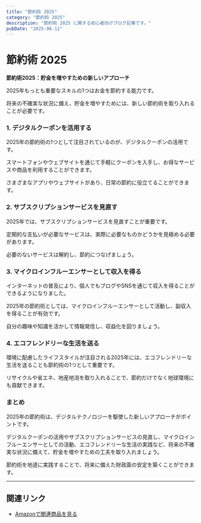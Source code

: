 ```yaml
---
title: "節約術 2025"
category: "節約術 2025"
description: "節約術 2025 に関する初心者向けブログ記事です。"
pubDate: "2025-06-11"
---
```


# 節約術 2025

**節約術2025：貯金を増やすための新しいアプローチ**

2025年もっとも重要なスキルの1つはお金を節約する能力です。

将来の不確実な状況に備え、貯金を増やすためには、新しい節約術を取り入れることが必要です。



### **1. デジタルクーポンを活用する**

2025年の節約術の1つとして注目されているのが、デジタルクーポンの活用です。

スマートフォンやウェブサイトを通じて手軽にクーポンを入手し、お得なサービスや商品を利用することができます。

さまざまなアプリやウェブサイトがあり、日常の節約に役立てることができます。



### **2. サブスクリプションサービスを見直す**

2025年では、サブスクリプションサービスを見直すことが重要です。

定期的な支払いが必要なサービスは、実際に必要なものかどうかを見極める必要があります。

必要のないサービスは解約し、節約につなげましょう。



### **3. マイクロインフルーエンサーとして収入を得る**

インターネットの普及により、個人でもブログやSNSを通じて収入を得ることができるようになりました。

2025年の節約術としては、マイクロインフルーエンサーとして活動し、副収入を得ることが有効です。

自分の趣味や知識を活かして情報発信し、収益化を図りましょう。



### **4. エコフレンドリーな生活を送る**

環境に配慮したライフスタイルが注目される2025年には、エコフレンドリーな生活を送ることも節約術の1つとして重要です。

リサイクルや省エネ、地産地消を取り入れることで、節約だけでなく地球環境にも貢献できます。



### **まとめ**

2025年の節約術は、デジタルテクノロジーを駆使した新しいアプローチがポイントです。

デジタルクーポンの活用やサブスクリプションサービスの見直し、マイクロインフルーエンサーとしての活動、エコフレンドリーな生活の実践など、将来の不確実な状況に備えて、貯金を増やすための工夫を取り入れましょう。

節約術を地道に実践することで、将来に備えた財政面の安定を築くことができます。



---

## 関連リンク

- [Amazonで関連商品を見る](https://www.amazon.co.jp/s?k=%E7%AF%80%E7%B4%84%E8%A1%93+2025&tag=autowritehubai-22)

